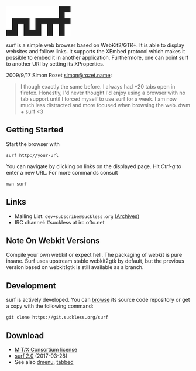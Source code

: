 ![surf](surf.svg)

surf is a simple web browser based on WebKit2/GTK+. It is able
to display websites and follow links. It supports the XEmbed protocol
which makes it possible to embed it in another application. Furthermore,
one can point surf to another URI by setting its XProperties.


2009/9/17 Simon Rozet <simon@rozet.name>:
> I though exactly the same before. I always had +20 tabs open in firefox.
> Honestly, I'd never thought I'd enjoy using a browser with no tab support
> until I forced myself to use surf for a week. I am now much less distracted
> and more focused when browsing the web. dwm + surf <3

Getting Started
---------------
Start the browser with

	surf http://your-url

You can navigate by clicking on links on the displayed page. Hit *Ctrl-g* to enter a new URL. For more commands consult

	man surf

Links
-----
* Mailing List: `dev+subscribe@suckless.org` ([Archives](//lists.suckless.org/dev))
* IRC channel: #suckless at irc.oftc.net

Note On Webkit Versions
-----------------------
Compile your own webkit or expect hell. The packaging of webkit is pure
insane.
Surf uses upstream stable webkit2gtk by default, but the previous
version based on webkit1gtk is still available as a branch.

Development
-----------
surf is actively developed. You can [browse](//git.suckless.org/surf) its
source code repository or get a copy with the following command:

	git clone https://git.suckless.org/surf

Download
--------
* [MIT/X Consortium license](//git.suckless.org/surf/plain/LICENSE)
* [surf 2.0](//dl.suckless.org/surf/surf-2.0.tar.gz) (2017-03-28)
* See also [dmenu](//tools.suckless.org/dmenu),
  [tabbed](//tools.suckless.org/tabbed)
